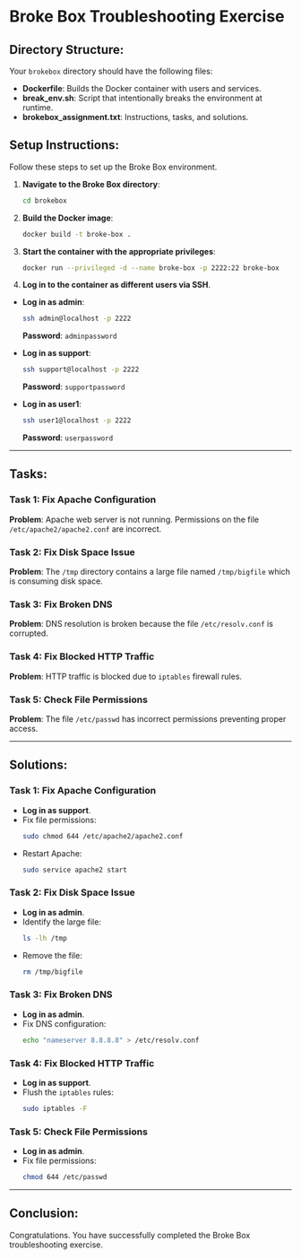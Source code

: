 
# Broke Box Troubleshooting Exercise

## Directory Structure:
Your `brokebox` directory should have the following files:
- **Dockerfile**: Builds the Docker container with users and services.
- **break_env.sh**: Script that intentionally breaks the environment at runtime.
- **brokebox_assignment.txt**: Instructions, tasks, and solutions.

## Setup Instructions:
Follow these steps to set up the Broke Box environment.

1. **Navigate to the Broke Box directory**:
   ```bash
   cd brokebox
   ```

2. **Build the Docker image**:
   ```bash
   docker build -t broke-box .
   ```

3. **Start the container with the appropriate privileges**:
   ```bash
   docker run --privileged -d --name broke-box -p 2222:22 broke-box
   ```

4. **Log in to the container as different users via SSH**.

- **Log in as admin**:
   ```bash
   ssh admin@localhost -p 2222
   ```
   **Password**: `adminpassword`

- **Log in as support**:
   ```bash
   ssh support@localhost -p 2222
   ```
   **Password**: `supportpassword`

- **Log in as user1**:
   ```bash
   ssh user1@localhost -p 2222
   ```
   **Password**: `userpassword`

---

## Tasks:

### Task 1: Fix Apache Configuration
**Problem**: Apache web server is not running. Permissions on the file `/etc/apache2/apache2.conf` are incorrect.

### Task 2: Fix Disk Space Issue
**Problem**: The `/tmp` directory contains a large file named `/tmp/bigfile` which is consuming disk space.

### Task 3: Fix Broken DNS
**Problem**: DNS resolution is broken because the file `/etc/resolv.conf` is corrupted.

### Task 4: Fix Blocked HTTP Traffic
**Problem**: HTTP traffic is blocked due to `iptables` firewall rules.

### Task 5: Check File Permissions
**Problem**: The file `/etc/passwd` has incorrect permissions preventing proper access.

---

## Solutions:

### Task 1: Fix Apache Configuration
- **Log in as support**.
- Fix file permissions:
   ```bash
   sudo chmod 644 /etc/apache2/apache2.conf
   ```
- Restart Apache:
   ```bash
   sudo service apache2 start
   ```

### Task 2: Fix Disk Space Issue
- **Log in as admin**.
- Identify the large file:
   ```bash
   ls -lh /tmp
   ```
- Remove the file:
   ```bash
   rm /tmp/bigfile
   ```

### Task 3: Fix Broken DNS
- **Log in as admin**.
- Fix DNS configuration:
   ```bash
   echo "nameserver 8.8.8.8" > /etc/resolv.conf
   ```

### Task 4: Fix Blocked HTTP Traffic
- **Log in as support**.
- Flush the `iptables` rules:
   ```bash
   sudo iptables -F
   ```

### Task 5: Check File Permissions
- **Log in as admin**.
- Fix file permissions:
   ```bash
   chmod 644 /etc/passwd
   ```

---

## Conclusion:
Congratulations. You have successfully completed the Broke Box troubleshooting exercise.
